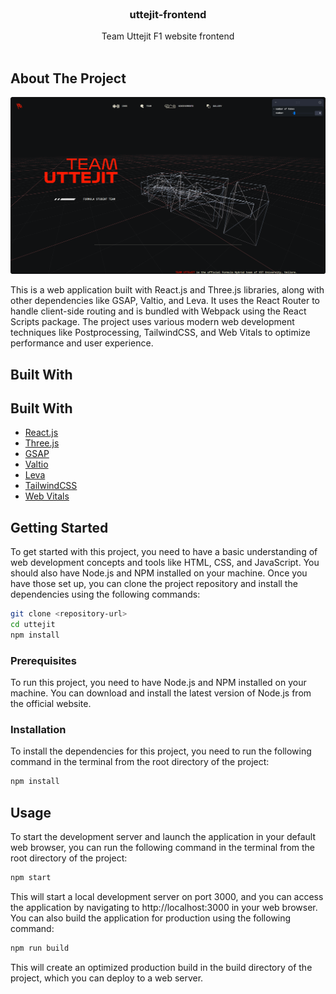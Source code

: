 <br/>
<p align="center">
  <h3 align="center"> uttejit-frontend</h3>

  <p align="center">
    Team Uttejit F1 website frontend
    <br/>
    <br/>
  </p>
</p>



## About The Project

![Screen Shot](./public/readme.png)

This is a web application built with React.js and Three.js libraries, along with other dependencies like GSAP, Valtio, and Leva. It uses the React Router to handle client-side routing and is bundled with Webpack using the React Scripts package. The project uses various modern web development techniques like Postprocessing, TailwindCSS, and Web Vitals to optimize performance and user experience.

## Built With

## Built With

* [React.js](https://reactjs.org/)
* [Three.js](https://threejs.org/)
* [GSAP](https://greensock.com/gsap/)
* [Valtio](https://github.com/pmndrs/valtio)
* [Leva](https://github.com/pmndrs/leva)
* [TailwindCSS](https://tailwindcss.com/)
* [Web Vitals](https://web.dev/vitals/)


## Getting Started

To get started with this project, you need to have a basic understanding of web development concepts and tools like HTML, CSS, and JavaScript. You should also have Node.js and NPM installed on your machine. Once you have those set up, you can clone the project repository and install the dependencies using the following commands:

```sh
git clone <repository-url>
cd uttejit
npm install
```


### Prerequisites

To run this project, you need to have Node.js and NPM installed on your machine. You can download and install the latest version of Node.js from the official website.



### Installation

To install the dependencies for this project, you need to run the following command in the terminal from the root directory of the project:

```sh
npm install
```


## Usage

To start the development server and launch the application in your default web browser, you can run the following command in the terminal from the root directory of the project:

```sh
npm start
```

This will start a local development server on port 3000, and you can access the application by navigating to http://localhost:3000 in your web browser. You can also build the application for production using the following command:

```sh
npm run build
```

This will create an optimized production build in the build directory of the project, which you can deploy to a web server.
